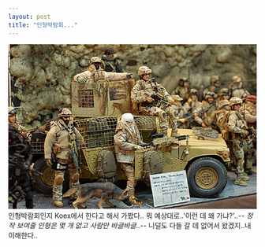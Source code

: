 ```yaml
---
layout: post
title: "인형박람회..."
---
```



![image](/assets/images/913590a12c0e0361eaf8cecd64370d1a.jpg)
인형박람회인지 Koex에서 한다고 해서 가봤다..
뭐 예상대로..'이런 데 왜 가냐?'..-_-
정작 보여줄 인형은 몇 개 없고 사람만 바글바글..-_-
니덜도 다들 갈 데 없어서 왔겠지..내 이해한다..

